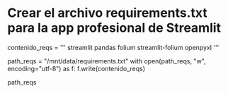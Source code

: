 # Crear el archivo requirements.txt para la app profesional de Streamlit
contenido_reqs = '''
streamlit
pandas
folium
streamlit-folium
openpyxl
'''

path_reqs = "/mnt/data/requirements.txt"
with open(path_reqs, "w", encoding="utf-8") as f:
    f.write(contenido_reqs)

path_reqs
